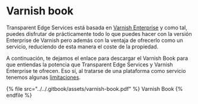 # Varnish book

Transparent Edge Services está basada en [Varnish Enterprise](https://www.varnish-software.com) y como tal, puedes disfrutar de prácticamente todo lo que puedes hacer con la versión Enterprise de Varnish pero además con la ventaja de ofrecerlo como un servicio, reduciendo de esta manera el coste de la propiedad.&#x20;

A continuación, te dejamos el enlace para descargar el Varnish Book para que entiendas la potencia que Transparent Edge Services y Varnish Enterprise te ofrecen. Eso sí, al tratarse de una plataforma como servicio tenemos algunas [limitaciones](limitaciones.md).

{% file src="../../.gitbook/assets/varnish-book.pdf" %}
Varnish Book
{% endfile %}

